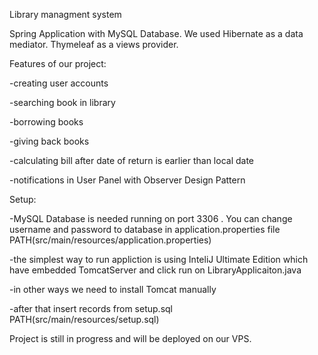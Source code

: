Library managment system

Spring Application with MySQL Database. 
We used Hibernate as a data mediator.
Thymeleaf as a views provider.

Features of our project:

-creating user accounts

-searching book in library

-borrowing books

-giving back books

-calculating bill after date of return is earlier than local date

-notifications in User Panel with Observer Design Pattern

Setup:

-MySQL Database is needed running on port 3306 . You can change username and password to database in application.properties file
PATH(src/main/resources/application.properties)

-the simplest way to run appliction is using InteliJ Ultimate Edition which have embedded TomcatServer and click run on LibraryApplicaiton.java

-in other ways we need to install Tomcat manually

-after that insert records from setup.sql  PATH(src/main/resources/setup.sql)

Project is still in progress and will be deployed on our VPS.
